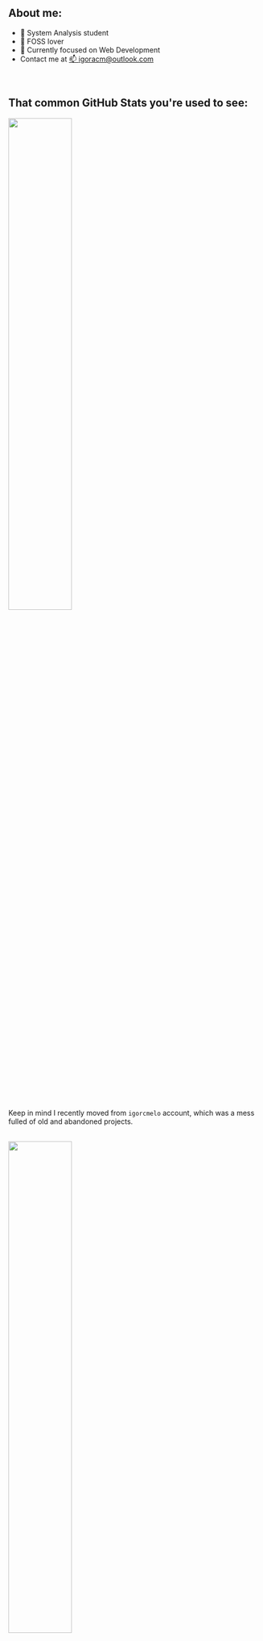 ## About me:
- 🌱 System Analysis student
- 👯 FOSS lover
- 🤔 Currently focused on Web Development
- Contact me at <a href="mailto:igoracm@outlook.com">📫 igoracm@outlook.com</a>
<br>

## That common GitHub Stats you're used to see:

<img src="https://github-readme-stats.vercel.app/api?username=igoracmelo&theme=radical" width="50%" />

Keep in mind I recently moved from `igorcmelo` account, which was a mess fulled of old and abandoned projects.

<br>

<img src="https://github-readme-stats.vercel.app/api/top-langs/?username=igoracmelo&langs_count=10&theme=radical&layout=compact" width="50%" />

Yeah, GDScript is top 1 because of a huge game script I am doing.



<!--
**igoracmelo/igoracmelo** is a ✨ _special_ ✨ repository because its `README.md` (this file) appears on your GitHub profile.

Here are some ideas to get you started:

- 🔭 I’m currently working on ...
- 🌱 I’m currently learning ...
- 👯 I’m looking to collaborate on ...
- 🤔 I’m looking for help with ...
- 💬 Ask me about ...
- 📫 How to reach me: ...
- 😄 Pronouns: ...
- ⚡ Fun fact: ...
-->

